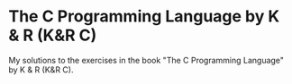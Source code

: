 # The C Programming Language by K & R (K&R C)

My solutions to the exercises in the book "The C Programming Language" by K & R (K&R C).
